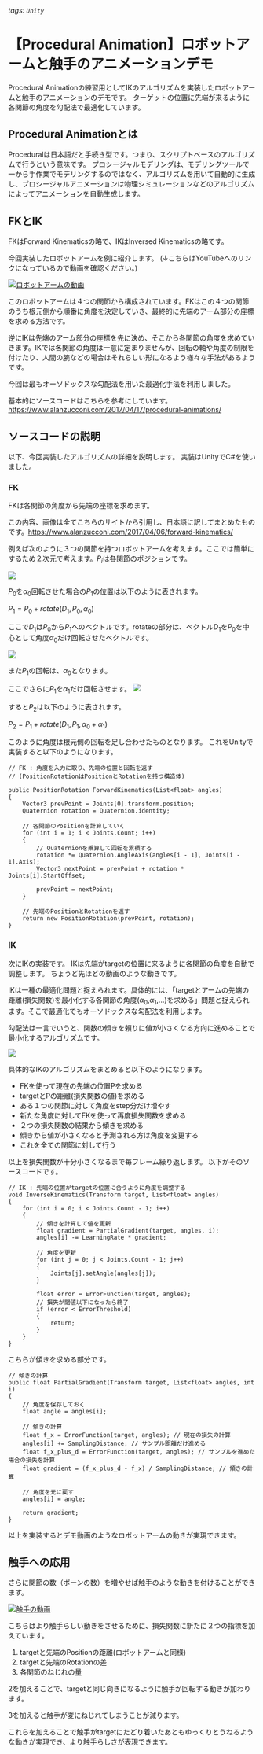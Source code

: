 ###### tags: `Unity`
# 【Procedural Animation】ロボットアームと触手のアニメーションデモ
Procedural Animationの練習用としてIKのアルゴリズムを実装したロボットアームと触手のアニメーションのデモです。
ターゲットの位置に先端が来るように各関節の角度を勾配法で最適化しています。

## Procedural Animationとは
Proceduralは日本語だと手続き型です。つまり、スクリプトベースのアルゴリズムで行うという意味です。
プロシージャルモデリングは、モデリングツールで一から手作業でモデリングするのではなく、アルゴリズムを用いて自動的に生成し、プロシージャルアニメーションは物理シミュレーションなどのアルゴリズムによってアニメーションを自動生成します。

## FKとIK
FKはForward Kinematicsの略で、IKはInversed Kinematicsの略です。

今回実装したロボットアームを例に紹介します。
(↓こちらはYouTubeへのリンクになっているので動画を確認ください。)

[![ロボットアームの動画](https://img.youtube.com/vi/a5x2zb_q-as/0.jpg)](https://www.youtube.com/watch?v=a5x2zb_q-as)

このロボットアームは４つの関節から構成されています。FKはこの４つの関節のうち根元側から順番に角度を決定していき、最終的に先端のアーム部分の座標を求める方法です。

逆にIKは先端のアーム部分の座標を先に決め、そこから各関節の角度を求めていきます。IKでは各関節の角度は一意に定まりませんが、回転の軸や角度の制限を付けたり、人間の腕などの場合はそれらしい形になるよう様々な手法があるようです。

今回は最もオーソドックスな勾配法を用いた最適化手法を利用しました。

基本的にソースコードはこちらを参考にしています。
https://www.alanzucconi.com/2017/04/17/procedural-animations/

## ソースコードの説明
以下、今回実装したアルゴリズムの詳細を説明します。
実装はUnityでC#を使いました。

### FK
FKは各関節の角度から先端の座標を求めます。

この内容、画像は全てこちらのサイトから引用し、日本語に訳してまとめたものです。https://www.alanzucconi.com/2017/04/06/forward-kinematics/

例えば次のように３つの関節を持つロボットアームを考えます。ここでは簡単にするため２次元で考えます。$P_i$は各関節のポジションです。

![](https://i.imgur.com/6deym4d.png)

$P_0$を$\alpha_0$回転させた場合の$P_1$の位置は以下のように表されます。

$P_1 = P_0 + rotate(D_1,P_0,\alpha_0)$

ここで$D_1$は$P_0$から$P_1$へのベクトルです。rotateの部分は、ベクトル$D_1$を$P_0$を中心として角度$\alpha_0$だけ回転させたベクトルです。

![](https://i.imgur.com/P8t23mX.png)

また$P_1$の回転は、$\alpha_0$となります。

ここでさらに$P_1$を$\alpha_1$だけ回転させます。
![](https://i.imgur.com/d4Tyu6I.png)

すると$P_2$は以下のように表されます。

$P_2 = P_1 + rotate(D_1, P_1, \alpha_0 + \alpha_1)$

このように角度は根元側の回転を足し合わせたものとなります。
これをUnityで実装すると以下のようになります。

```
// FK : 角度を入力に取り、先端の位置と回転を返す
// (PositionRotationはPositionとRotationを持つ構造体)

public PositionRotation ForwardKinematics(List<float> angles)
{
    Vector3 prevPoint = Joints[0].transform.position;
    Quaternion rotation = Quaternion.identity;
    
    // 各関節のPositionを計算していく
    for (int i = 1; i < Joints.Count; i++)
    {
        // Quaternionを乗算して回転を累積する
        rotation *= Quaternion.AngleAxis(angles[i - 1], Joints[i - 1].Axis);
        Vector3 nextPoint = prevPoint + rotation * Joints[i].StartOffset;

        prevPoint = nextPoint;
    }
    
    // 先端のPositionとRotationを返す
    return new PositionRotation(prevPoint, rotation);
}
```

### IK
次にIKの実装です。
IKは先端がtargetの位置に来るように各関節の角度を自動で調整します。
ちょうど先ほどの動画のような動きです。

IKは一種の最適化問題と捉えられます。具体的には、「targetとアームの先端の距離(損失関数)を最小化する各関節の角度($\alpha_0$,$\alpha_1$,...)を求める」問題と捉えられます。そこで最適化でもオーソドックスな勾配法を利用します。

勾配法は一言でいうと、関数の傾きを頼りに値が小さくなる方向に進めることで最小化するアルゴリズムです。

![](https://i.imgur.com/8JROVaZ.png)

具体的なIKのアルゴリズムをまとめると以下のようになります。
- FKを使って現在の先端の位置Pを求める
- targetとPの距離(損失関数の値)を求める
- ある１つの関節に対して角度をstep分だけ増やす
- 新たな角度に対してFKを使って再度損失関数を求める
- ２つの損失関数の結果から傾きを求める
- 傾きから値が小さくなると予測される方は角度を変更する
- これを全ての関節に対して行う

以上を損失関数が十分小さくなるまで毎フレーム繰り返します。
以下がそのソースコードです。

```
// IK : 先端の位置がtargetの位置に合うように角度を調整する
void InverseKinematics(Transform target, List<float> angles)
{
    for (int i = 0; i < Joints.Count - 1; i++)
    {
        // 傾きを計算して値を更新
        float gradient = PartialGradient(target, angles, i);
        angles[i] -= LearningRate * gradient;

        // 角度を更新
        for (int j = 0; j < Joints.Count - 1; j++)
        {
            Joints[j].setAngle(angles[j]);
        }

        float error = ErrorFunction(target, angles);
        // 損失が閾値以下になったら終了
        if (error < ErrorThreshold)
        {
            return;
        }
    }
}
```

こちらが傾きを求める部分です。

```
// 傾きの計算
public float PartialGradient(Transform target, List<float> angles, int i)
{
    // 角度を保存しておく
    float angle = angles[i];

    // 傾きの計算
    float f_x = ErrorFunction(target, angles); // 現在の損失の計算
    angles[i] += SamplingDistance; // サンプル距離だけ進める
    float f_x_plus_d = ErrorFunction(target, angles); // サンプルを進めた場合の損失を計算
    float gradient = (f_x_plus_d - f_x) / SamplingDistance; // 傾きの計算

    // 角度を元に戻す
    angles[i] = angle;

    return gradient;
}
```

以上を実装するとデモ動画のようなロボットアームの動きが実現できます。

## 触手への応用
さらに関節の数（ボーンの数）を増やせば触手のような動きを付けることができます。

[![触手の動画](https://img.youtube.com/vi/aGcPfM8w-DY/0.jpg)](https://www.youtube.com/watch?v=aGcPfM8w-DY)

こちらはより触手らしい動きをさせるために、損失関数に新たに２つの指標を加えています。

1. targetと先端のPositionの距離(ロボットアームと同様)
2. targetと先端のRotationの差
3. 各関節のねじれの量

2を加えることで、targetと同じ向きになるように触手が回転する動きが加わります。

3を加えると触手が変にねじれてしまうことが減ります。

これらを加えることで触手がtargetにたどり着いたあともゆっくりとうねるような動きが実現でき、より触手らしさが表現できます。
